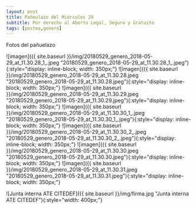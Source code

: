 ```yaml
---
layout: post
title: Pañeulazo del Miércoles 29
subtitle: Por derecho al Aborto Legal, Seguro y Gratuito
tags: [posteo,genero]
---
```


Fotos del pañuelazo


![imagen]({{ site.baseurl }}/img/20180529_genero_2018-05-29_at_11.30.28_1_.jpeg "20180529_genero_2018-05-29_at_11.30.28_1_.jpeg"){:style="display: inline-block; width: 350px;"}
![imagen]({{ site.baseurl }}/img/20180529_genero_2018-05-29_at_11.30.28.jpeg "20180529_genero_2018-05-29_at_11.30.28.jpeg"){:style="display: inline-block; width: 350px;"}
![imagen]({{ site.baseurl }}/img/20180529_genero_2018-05-29_at_11.30.29.jpeg "20180529_genero_2018-05-29_at_11.30.29.jpeg"){:style="display: inline-block; width: 350px;"}
![imagen]({{ site.baseurl }}/img/20180529_genero_2018-05-29_at_11.30.30_1_.jpeg "20180529_genero_2018-05-29_at_11.30.30_1_.jpeg"){:style="display: inline-block; width: 350px;"}
![imagen]({{ site.baseurl }}/img/20180529_genero_2018-05-29_at_11.30.30_2_.jpeg "20180529_genero_2018-05-29_at_11.30.30_2_.jpeg"){:style="display: inline-block; width: 350px;"}
![imagen]({{ site.baseurl }}/img/20180529_genero_2018-05-29_at_11.30.30.jpeg "20180529_genero_2018-05-29_at_11.30.30.jpeg"){:style="display: inline-block; width: 350px;"}
![imagen]({{ site.baseurl }}/img/20180529_genero_2018-05-29_at_11.30.31.jpeg "20180529_genero_2018-05-29_at_11.30.31.jpeg"){:style="display: inline-block; width: 350px;"}



![Junta interna ATE CITEDEF]({{ site.baseurl }}/img/firma.jpg "Junta interna ATE CITEDEF"){:style="width: 400px;"}
